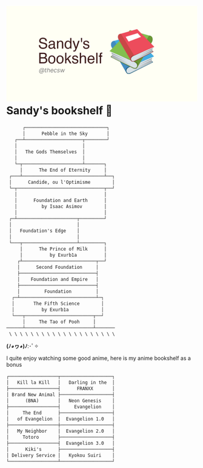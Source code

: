 ![preview](./preview.png)
Sandy\'s bookshelf 📖
====================



          ┌──────────────────────────────┐
          │      Pebble in the Sky       │
       ┌──┴─────────────────────┬────────┘
       │                        │
       │   The Gods Themselves  │
       │                        │
       └─┬──────────────────────┴───────┐
         │      The End of Eternity     │
     ┌───┴──────────────────────────────┴──┐
     │      Candide, ou l'Optimisme        │
     └─┬────────────────────────────────┬──┘
       │                                │
       │      Foundation and Earth      │
       │         by Isaac Asimov        │
       │                                │
     ┌─┴──────────────────────┬─────────┘
     │                        │
     │   Foundation's Edge    │
     │                        │
     └───┬────────────────────┴─────────┐
         │      The Prince of Milk      │
         │          by Exurb1a          │
        ┌┴───────────────────────────┬──┘
        │      Second Foundation     │
        ├────────────────────────────┤
        │    Foundation and Empire   │
        ├────────────────────────────┤
        │         Foundation         │
      ┌─┴────────────────────────────┴─┐
      │       The Fifth Science        │
      │          by Exurb1a            │
      └───┬─────────────────────────┬──┘
          │     The Tao of Pooh     │
    ──────┴─────────────────────────┴───────
     \ \ \ \ \ \ \ \ \ \ \ \ \ \ \ \ \ \ \ \

**(ﾉ◕ヮ◕)ﾉ**:･ﾟ✧

I quite enjoy watching some good anime, here is my anime bookshelf as a
bonus

    ┌──────────────────┬───────────────────┐
    │   Kill la Kill   │   Darling in the  │
    ├──────────────────┤      FRANXX       │
    │ Brand New Animal ├───────────────────┤
    │      (BNA)       │   Neon Genesis    │
    ├──────────────────┤     Evangelion    │
    │     The End      ├───────────────────┤
    │   of Evangelion  │  Evangelion 1.0   │
    ├──────────────────┼───────────────────┤
    │   My Neighbor    │  Evangelion 2.0   │
    │     Totoro       ├───────────────────┤
    ├──────────────────┤  Evangelion 3.0   │
    │      Kiki's      ├───────────────────┤
    │ Delivery Service │   Kyokou Suiri    │
    └──────────────────┴───────────────────┘
